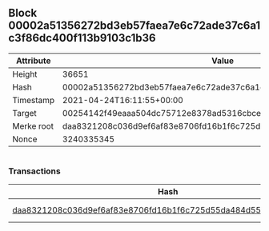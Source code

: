 ## Block 00002a51356272bd3eb57faea7e6c72ade37c6a1c3f86dc400f113b9103c1b36

Attribute | Value
--- | ---
Height | 36651
Hash | 00002a51356272bd3eb57faea7e6c72ade37c6a1c3f86dc400f113b9103c1b36
Timestamp | 2021-04-24T16:11:55+00:00
Target | 00254142f49eaaa504dc75712e8378ad5316cbcead634704b3734b6271167cc4
Merke root | daa8321208c036d9ef6af83e8706fd16b1f6c725d55da484d55c1ad78d4ef45b
Nonce | 3240335345

```

```

### Transactions

Hash | Amount
--- | ---
[daa8321208c036d9ef6af83e8706fd16b1f6c725d55da484d55c1ad78d4ef45b](daa8321208c036d9ef6af83e8706fd16b1f6c725d55da484d55c1ad78d4ef45b.md) | 10.00000000 SKEPTI 
